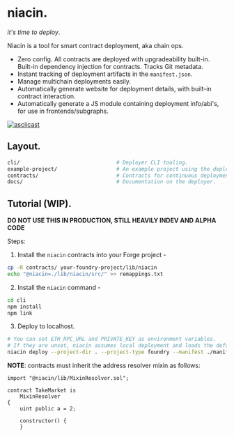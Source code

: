 # niacin.

*it's time to deploy*.

Niacin is a tool for smart contract deployment, aka chain ops.

 * Zero config. All contracts are deployed with upgradeability built-in. Built-in dependency injection for contracts. Tracks Git metadata.
 * Instant tracking of deployment artifacts in the `manifest.json`.
 * Manage multichain deployments easily.
 * Automatically generate website for deployment details, with built-in contract interaction.
 * Automatically generate a JS module containing deployment info/abi's, for use in frontends/subgraphs.

[![asciicast](https://asciinema.org/a/555957.svg)](https://asciinema.org/a/555957)

## Layout.

```sh
cli/                               # Deployer CLI tooling.
example-project/                   # An example project using the deployer.
contracts/                         # Contracts for continuous deployment.
docs/                              # Documentation on the deployer.
```

## Tutorial (WIP).

**DO NOT USE THIS IN PRODUCTION, STILL HEAVILY INDEV AND ALPHA CODE**

Steps:

 1. Install the `niacin` contracts into your Forge project - 
 
 ```sh
 cp -R contracts/ your-foundry-project/lib/niacin
 echo "@niacin=./lib/niacin/src/" >> remappings.txt
 ```

 2. Install the `niacin` command -
 
 ```sh
 cd cli
 npm install
 npm link
 ```
 
 3. Deploy to localhost. 
 
 ```sh
 # You can set ETH_RPC_URL and PRIVATE_KEY as environment variables.
 # If they are unset, niacin assumes local deployment and loads the default Hardhat/Founry private key for you.
 niacin deploy --project-dir . --project-type foundry --manifest ./manifest.json
 ```

**NOTE**: contracts must inherit the address resolver mixin as follows:

```
import "@niacin/lib/MixinResolver.sol";

contract TakeMarket is 
    MixinResolver 
{
	uint public a = 2;

    constructor() {
    }
```